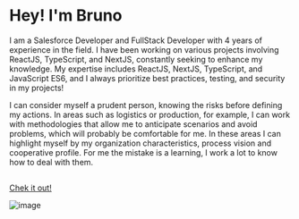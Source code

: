 <h1>Hey! I'm Bruno</h1>

<p>
I am a Salesforce Developer and FullStack Developer with 4 years of experience in the field. I have been working on various projects involving ReactJS, TypeScript, and NextJS, constantly seeking to enhance my knowledge. My expertise includes ReactJS, NextJS, TypeScript, and JavaScript ES6, and I always prioritize best practices, testing, and security in my projects!

I can consider myself a prudent person, knowing the
risks before defining my actions. In areas such as logistics or
production, for example, I can work with methodologies that allow
me to anticipate scenarios and avoid problems, which will probably
be comfortable for me. In these areas I can highlight myself by my
organization characteristics, process vision and cooperative
profile. For me the mistake is a learning, I work a lot to know
how to deal with them.
</p>

##

[Chek it out!](https://myportifolio-bybrunocosta.vercel.app/)

![image](https://user-images.githubusercontent.com/69023428/153729717-1e61e8f2-2c20-49cc-be68-1edc07c73df9.png)


